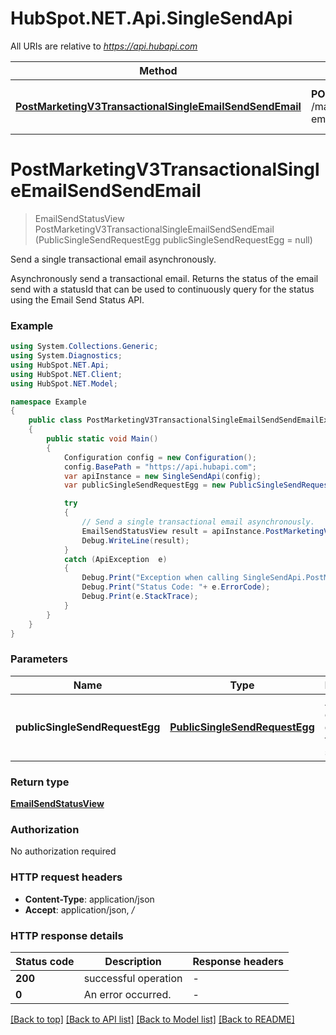 # HubSpot.NET.Api.SingleSendApi

All URIs are relative to *https://api.hubapi.com*

Method | HTTP request | Description
------------- | ------------- | -------------
[**PostMarketingV3TransactionalSingleEmailSendSendEmail**](SingleSendApi.md#postmarketingv3transactionalsingleemailsendsendemail) | **POST** /marketing/v3/transactional/single-email/send | Send a single transactional email asynchronously.


<a name="postmarketingv3transactionalsingleemailsendsendemail"></a>
# **PostMarketingV3TransactionalSingleEmailSendSendEmail**
> EmailSendStatusView PostMarketingV3TransactionalSingleEmailSendSendEmail (PublicSingleSendRequestEgg publicSingleSendRequestEgg = null)

Send a single transactional email asynchronously.

Asynchronously send a transactional email. Returns the status of the email send with a statusId that can be used to continuously query for the status using the Email Send Status API.

### Example
```csharp
using System.Collections.Generic;
using System.Diagnostics;
using HubSpot.NET.Api;
using HubSpot.NET.Client;
using HubSpot.NET.Model;

namespace Example
{
    public class PostMarketingV3TransactionalSingleEmailSendSendEmailExample
    {
        public static void Main()
        {
            Configuration config = new Configuration();
            config.BasePath = "https://api.hubapi.com";
            var apiInstance = new SingleSendApi(config);
            var publicSingleSendRequestEgg = new PublicSingleSendRequestEgg(); // PublicSingleSendRequestEgg | A request object describing the email to send. (optional) 

            try
            {
                // Send a single transactional email asynchronously.
                EmailSendStatusView result = apiInstance.PostMarketingV3TransactionalSingleEmailSendSendEmail(publicSingleSendRequestEgg);
                Debug.WriteLine(result);
            }
            catch (ApiException  e)
            {
                Debug.Print("Exception when calling SingleSendApi.PostMarketingV3TransactionalSingleEmailSendSendEmail: " + e.Message );
                Debug.Print("Status Code: "+ e.ErrorCode);
                Debug.Print(e.StackTrace);
            }
        }
    }
}
```

### Parameters

Name | Type | Description  | Notes
------------- | ------------- | ------------- | -------------
 **publicSingleSendRequestEgg** | [**PublicSingleSendRequestEgg**](PublicSingleSendRequestEgg.md)| A request object describing the email to send. | [optional] 

### Return type

[**EmailSendStatusView**](EmailSendStatusView.md)

### Authorization

No authorization required

### HTTP request headers

 - **Content-Type**: application/json
 - **Accept**: application/json, */*


### HTTP response details
| Status code | Description | Response headers |
|-------------|-------------|------------------|
| **200** | successful operation |  -  |
| **0** | An error occurred. |  -  |

[[Back to top]](#) [[Back to API list]](../README.md#documentation-for-api-endpoints) [[Back to Model list]](../README.md#documentation-for-models) [[Back to README]](../README.md)


